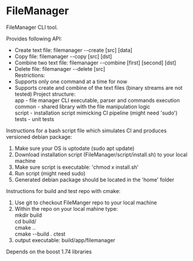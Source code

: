 # FileManager
FileManager CLI tool. 

Provides following API:
- Create text file: filemanager --create [src] [data]
- Copy file: filemanager --copy [src] [dst]
- Combine two text file: filemanager --combine [first] [second] [dst]
- Delete file: filemanager --delete [src]  
Restrictions:  
- Supports only one command at a time for now
- Supports create and combine of the text files (binary streams are not tested) 
Project structure:  
app - file manager CLI executable, parser and commands execution  
common - shared library with the file manipulation logic  
script - installation script mimicking CI pipeline  (might need 'sudo')  
tests - unit tests  


Instructions for a bash script file which simulates CI and produces versioned debian package:  
1) Make sure your OS is uptodate (sudo apt update)  
2) Download installation script (FileManager/script/install.sh) to your local machine  
3) Make sure script is executable: 'chmod x install.sh'  
4) Run script (might need sudo)  
5) Generated debian package should be located in the 'home' folder


Instructions for build and test repo with cmake:  
1) Use git to checkout FileManger repo to your local machine  
2) Within the repo on your local mahine type:  
mkdir build  
cd build/  
cmake ..  
cmake --build .
ctest  
3) output executable: build/app/filemanager  

Depends on the boost 1.74 libraries


